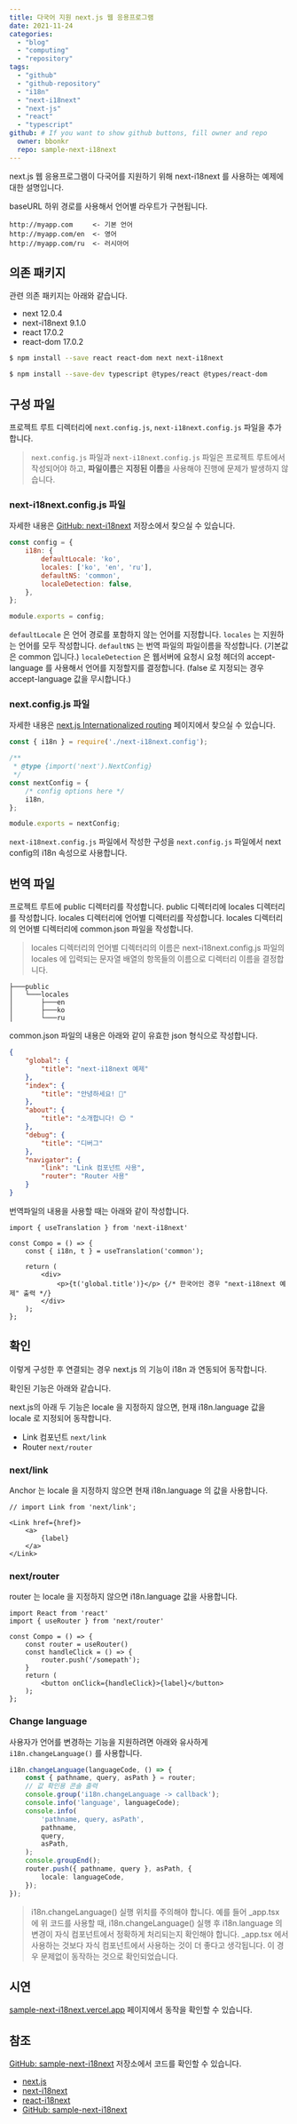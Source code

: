 ```yaml
---
title: 다국어 지원 next.js 웹 응용프로그램
date: 2021-11-24
categories: 
  - "blog"
  - "computing"
  - "repository"
tags: 
  - "github"
  - "github-repository"
  - "i18n"
  - "next-i18next"
  - "next-js"
  - "react"
  - "typescript"
github: # If you want to show github buttons, fill owner and repo
  owner: bbonkr
  repo: sample-next-i18next
---    
```


next.js 웹 응용프로그램이 다국어를 지원하기 위해 next-i18next 를 사용하는 예제에 대한 설명입니다.

baseURL 하위 경로를 사용해서 언어별 라우트가 구현됩니다.

```plaintext
http://myapp.com     <- 기본 언어
http://myapp.com/en  <- 영어
http://myapp.com/ru  <- 러시아어
```

## 의존 패키지

관련 의존 패키지는 아래와 같습니다.

- next 12.0.4
- next-i18next 9.1.0
- react 17.0.2
- react-dom 17.0.2

```bash
$ npm install --save react react-dom next next-i18next 
```

```bash
$ npm install --save-dev typescript @types/react @types/react-dom
```

## 구성 파일

프로젝트 루트 디렉터리에 `next.config.js`, `next-i18next.config.js` 파일을 추가합니다.

> `next.config.js` 파일과 `next-i18next.config.js` 파일은 프로젝트 루트에서 작성되어야 하고, **파일이름**은 **지정된 이름**을 사용해야 진행에 문제가 발생하지 않습니다.

### next-i18next.config.js 파일

자세한 내용은 [GitHub: next-i18next](https://github.com/isaachinman/next-i18next) 저장소에서 찾으실 수 있습니다.

```js
const config = {
    i18n: {
        defaultLocale: 'ko',
        locales: ['ko', 'en', 'ru'],
        defaultNS: 'common',
        localeDetection: false,
    },
};

module.exports = config;
```

`defaultLocale` 은 언어 경로를 포함하지 않는 언어를 지정합니다. `locales` 는 지원하는 언어를 모두 작성합니다. `defaultNS` 는 번역 파일의 파일이름을 작성합니다. (기본값은 common 입니다.) `localeDetection` 은 웹서버에 요청시 요청 헤더의 accept-language 를 사용해서 언어를 지정할지를 결정합니다. (false 로 지정되는 경우 accept-language 값을 무시합니다.)

### next.config.js 파일

자세한 내용은 [next.js Internationalized routing](https://nextjs.org/docs/advanced-features/i18n-routing#limits-for-the-i18n-config) 페이지에서 찾으실 수 있습니다.

```js
const { i18n } = require('./next-i18next.config');

/**
 * @type {import('next').NextConfig}
 */
const nextConfig = {
    /* config options here */
    i18n,
};

module.exports = nextConfig;
```

`next-i18next.config.js` 파일에서 작성한 구성을 `next.config.js` 파일에서 next config의 i18n 속성으로 사용합니다.

## 번역 파일

프로젝트 루트에 public 디렉터리를 작성합니다. public 디렉터리에 locales 디렉터리를 작성합니다. locales 디렉터리에 언어별 디렉터리를 작성합니다. locales 디렉터리의 언어별 디렉터리에 common.json 파일을 작성합니다.

> locales 디렉터리의 언어별 디렉터리의 이름은 next-i18next.config.js 파일의 locales 에 입력되는 문자열 배열의 항목들의 이름으로 디렉터리 이름을 결정합니다.

```plaintext
├───public
│   └───locales
│       ├───en
│       ├───ko
│       └───ru
```

common.json 파일의 내용은 아래와 같이 유효한 json 형식으로 작성합니다.

```json
{
    "global": {
        "title": "next-i18next 예제"
    },
    "index": {
        "title": "안녕하세요! 👋"
    },
    "about": {
        "title": "소개합니다! 😊 "
    },
    "debug": {
        "title": "디버그"
    },
    "navigator": {
        "link": "Link 컴포넌트 사용",
        "router": "Router 사용"
    }
}
```

번역파일의 내용을 사용할 때는 아래와 같이 작성합니다.

```tsx
import { useTranslation } from 'next-i18next'

const Compo = () => {
    const { i18n, t } = useTranslation('common');

    return (
        <div>
            <p>{t('global.title')}</p> {/* 한국어인 경우 "next-i18next 예제" 출력 */}
        </div>
    );
};
```

## 확인

이렇게 구성한 후 연결되는 경우 next.js 의 기능이 i18n 과 연동되어 동작합니다.

확인된 기능은 아래와 같습니다.

next.js의 아래 두 기능은 locale 을 지정하지 않으면, 현재 i18n.language 값을 locale 로 지정되어 동작합니다.

- Link 컴포넌트 `next/link`
- Router `next/router`

### next/link

Anchor 는 locale 을 지정하지 않으면 현재 i18n.language 의 값을 사용합니다.

```tsx
// import Link from 'next/link';

<Link href={href}>
    <a>
        {label}
    </a>
</Link>
```

### next/router

router 는 locale 을 지정하지 않으면 i18n.language 값을 사용합니다.

```tsx
import React from 'react'
import { useRouter } from 'next/router'

const Compo = () => {
    const router = useRouter()
    const handleClick = () => {
        router.push('/somepath');
    }
    return (
        <button onClick={handleClick}>{label}</button>
    );
};
```

### Change language

사용자가 언어를 변경하는 기능을 지원하려면 아래와 유사하게 `i18n.changeLanguage()` 를 사용합니다.

```typescript
i18n.changeLanguage(languageCode, () => {
    const { pathname, query, asPath } = router;
    // 값 확인용 콘솔 출력
    console.group('i18n.changeLanguage -> callback');
    console.info('language', languageCode);
    console.info(
        'pathname, query, asPath',
        pathname,
        query,
        asPath,
    );
    console.groupEnd();
    router.push({ pathname, query }, asPath, {
        locale: languageCode,
    });
});
```

> i18n.changeLanguage() 실행 위치를 주의해야 합니다. 예를 들어 \_app.tsx 에 위 코드를 사용할 때, i18n.changeLanguage() 실행 후 i18n.language 의 변경이 자식 컴포넌트에서 정확하게 처리되는지 확인해야 합니다. \_app.tsx 에서 사용하는 것보다 자식 컴포넌트에서 사용하는 것이 더 좋다고 생각됩니다. 이 경우 문제없이 동작하는 것으로 확인되었습니다.

## 시연

[sample-next-i18next.vercel.app](https://sample-next-i18next.vercel.app/) 페이지에서 동작을 확인할 수 있습니다.

## 참조

[GitHub: sample-next-i18next](https://github.com/bbonkr/sample-next-i18next) 저장소에서 코드를 확인할 수 있습니다.

- [next.js](https://nextjs.org/docs/getting-started)
- [next-i18next](https://github.com/isaachinman/next-i18next)
- [react-i18next](https://react.i18next.com/)
- [GitHub: sample-next-i18next](https://github.com/bbonkr/sample-next-i18next)

